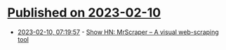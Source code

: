 # [Published on 2023-02-10](index.md)

* [2023-02-10, 07:19:57](https://news.ycombinator.com/item?id=34736691) - [Show HN: MrScraper – A visual web-scraping tool](https://mrscraper.com)
